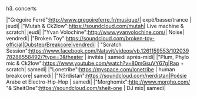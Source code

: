 h3. concerts


|"Grégoire Ferré":http://www.gregoireferre.fr/musique/| expé/basse/trance | jeudi|
|"Mutah & Ck2low":https://soundcloud.com/mutah| Live machine & scratch| jeudi|
|"Yvan Volochine":http://www.yvanvolochine.com/| Noise| vendredi|
|"Broken Toy":https://soundcloud.com/broken-toy-official|Dubstep/Breakcore|vendredi|
| "Scratch Session":https://www.facebook.com/Natsvit/videos/vb.1261159553/10203978288558492/?type=3&theater | invités | samedi après-midi|
|"Plum, Phylo mic & Ck2low":https://www.youtube.com/watch?v=80mGsuVY67g|Rap + scratch| samedi|
|"Lonetribe":https://myspace.com/lonetribe | human breakcore| samedi|
|"N3rdistan":https://soundcloud.com/nerdistan|Poésie Arabe et Electro-Hip-Hop | samedi|
|"Morghomix":http://www.morgho.com/ "& SheitOne":https://soundcloud.com/sheit-one | DJ mix| samedi|